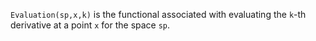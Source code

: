 `Evaluation(sp,x,k)` is the functional associated with evaluating the `k`-th derivative at a point `x` for the space `sp`.
